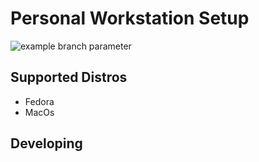# Personal Workstation Setup

![example branch parameter](https://github.com/teaall/workstation-setup/actions/workflows/ci.yml/badge.svg?branch=main)

## Supported Distros
- Fedora
- MacOs

## Developing
